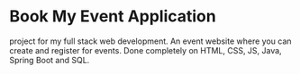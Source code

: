 # Book My Event Application
project for my full stack web development. An event website where you can create and register for events. Done completely on HTML, CSS, JS, Java, Spring Boot and SQL.
